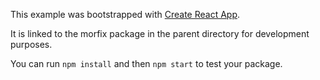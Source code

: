 This example was bootstrapped with [Create React App](https://github.com/facebook/create-react-app).

It is linked to the morfix package in the parent directory for development purposes.

You can run `npm install` and then `npm start` to test your package.
